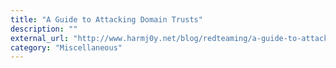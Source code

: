 ```yaml
---
title: "A Guide to Attacking Domain Trusts"
description: ""
external_url: "http://www.harmj0y.net/blog/redteaming/a-guide-to-attacking-domain-trusts/"
category: "Miscellaneous"
---
```

